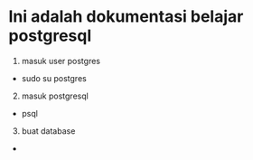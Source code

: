 # Ini adalah dokumentasi belajar postgresql

1. masuk user postgres
  - sudo su postgres
2. masuk postgresql
  - psql
 3. buat database
  - 

